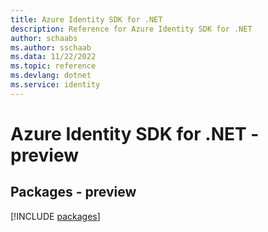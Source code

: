 ```yaml
---
title: Azure Identity SDK for .NET
description: Reference for Azure Identity SDK for .NET
author: schaabs
ms.author: sschaab
ms.data: 11/22/2022
ms.topic: reference
ms.devlang: dotnet
ms.service: identity
---
```

# Azure Identity SDK for .NET - preview
## Packages - preview
[!INCLUDE [packages](identity-index.md)]